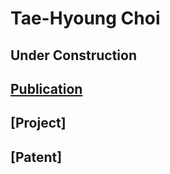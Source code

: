 # Tae-Hyoung Choi
## Under Construction

## [Publication](Publication.md)

## [Project]

## [Patent]
